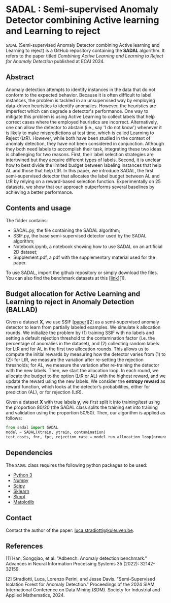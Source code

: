# SADAL : Semi-supervised Anomaly Detector combining Active learning and Learning to reject

`SADAL` (Semi-supervised Anomaly Detector combining Active learning and Learning to reject) is a GitHub repository containing the **SADAL** algorithm.
It refers to the paper titled *Combining Active Learning and Learning to Reject for Anomaly Detection* published at ECAI 2024.



## Abstract

Anomaly detection attempts to identify instances in the data that do not conform to the expected behavior. Because it is often difficult to label instances, the problem is tackled in an unsupervised way by employing data-driven heuristics to identify anomalies. However, the heuristics are imperfect which can degrade a detector's performance. One way to mitigate this problem is using Active Learning to collect labels that help correct cases where the employed heuristics are incorrect. Alternatively, one can allow the detector to abstain (i.e., say 'I do not know') whenever it is likely to make mispredictions at test time, which is called Learning to Reject (LtR). However, while both have been studied in the context of anomaly detection, they have not been considered in conjunction. Although they both need labels to accomplish their task, integrating these two ideas is challenging for two reasons. First, their label selection strategies are intertwined but they acquire different types of labels. Second, it is unclear how to best divide the limited budget between labeling instances that help AL and those that help LtR. In this paper, we introduce SADAL, the first semi-supervised detector that allocates the label budget between AL and LtR by relying on a reward-based selection function. Experimentally on 25 datasets, we show that our approach outperforms several baselines by achieving a better performance.

## Contents and usage

The folder contains:
- SADAL.py, the file containing the SADAL algorithm;
- SSIF.py, the base semi-supervised detector used by the SADAL algorithm;
- Notebook.ipynb, a notebook showing how to use SADAL on an artificial 2D dataset;
- Supplement.pdf, a pdf with the supplementary material used for the paper.

To use SADAL, import the github repository or simply download the files. You can also find the benchmark datasets at this [[link](https://github.com/Minqi824/ADBench)][1]. 


## Budget allocation for Active Learning and Learning to reject in Anomaly Detection (BALLAD)

Given a dataset **X**, we use SSIF [[paper](https://epubs.siam.org/doi/epdf/10.1137/1.9781611978032.77)][2] as a semi-supervised anomaly detector to learn from partially labeled examples. We simulate k allocation rounds. We initialize the problem by (1) training SSIF with no labels and setting a default rejection threshold to the contamination factor (i.e. the percentage of anomalies in the dataset), and (2) collecting random labels for LtR and for AL in the first two allocation rounds. This allows us to compute the initial rewards by measuring how the detector varies from (1) to (2): for LtR, we measure the variation after re-setting the rejection thresholds; for AL, we measure the variation after re-training the detector with the new labels. Then, we start the allocation loop. In each round, we allocate the budget to the option (LtR or AL) with the highest reward, and we update the reward using the new labels. We consider the **entropy reward** as reward function, which looks at the detector’s probabilities, either for prediction (AL), or for rejection (LtR).

Given a dataset **X** with true labels **y**, we first split it into training/test using the proportion 80/20 (the SADAL class splits the training set into training and validation using the proportion 50/50). Then, our algorithm is applied as follows:

```python
from sadal import SADAL
model = SADAL(Xtrain, ytrain, contamination)
test_costs, fnr, fpr, rejection_rate = model.run_allocation_loop(nrounds=10, budget=int(len(Xtrain)*0.2), Xtest, ytest)
```

## Dependencies

The `SADAL` class requires the following python packages to be used:
- [Python 3](http://www.python.org)
- [Numpy](http://www.numpy.org)
- [Scipy](http://www.scipy.org)
- [Sklearn](https://scikit-learn.org/stable/)
- [Skopt](https://scikit-optimize.github.io/stable/)
- [Matplotlib](https://matplotlib.org)


## Contact

Contact the author of the paper: [luca.stradiotti@kuleuven.be](mailto:luca.stradiotti@kuleuven.be).


## References

[1] Han, Songqiao, et al. "Adbench: Anomaly detection benchmark." Advances in Neural Information Processing Systems 35 (2022): 32142-32159.

[2] Stradiotti, Luca, Lorenzo Perini, and Jesse Davis. "Semi-Supervised Isolation Forest for Anomaly Detection." Proceedings of the 2024 SIAM International Conference on Data Mining (SDM). Society for Industrial and Applied Mathematics, 2024.

